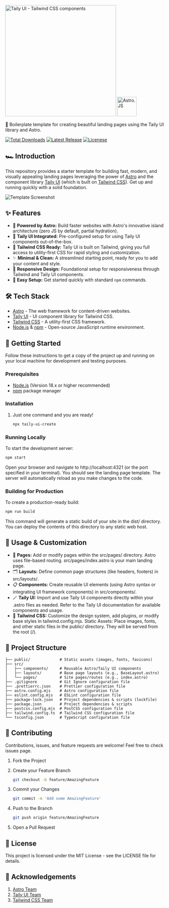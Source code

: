 <p>
    <img alt="Taily UI - Tailwind CSS components" width="350" src="https://tailyui.by.nikdelv.in/assets/github/logo.png">
    <img alt="Astro.JS" width="61" src="https://astro.build/assets/press/astro-icon-light-gradient.svg">
</p>

📇 Boilerplate template for creating beautiful landing pages using the Taily UI library and Astro.

<p>
    <a href="https://www.npmjs.com/package/taily-ui-create"><img src="https://img.shields.io/npm/dt/taily-ui-create.svg" alt="Total Downloads"></a>
    <a href="https://github.com/nikdelvin/taily-ui-create/releases"><img src="https://img.shields.io/npm/v/taily-ui-create.svg" alt="Latest Release"></a>
    <a href="https://tailyui.nikdelvin.dev/docs/getting-started/license"><img src="https://img.shields.io/badge/license-MIT-blue" alt="Licenese"></a>
</p>

## 🏎 Introduction

This repository provides a starter template for building fast, modern, and visually appealing landing pages leveraging the power of [Astro](https://astro.build/) and the component library [Taily UI](https://www.npmjs.com/package/taily-ui) (which is built on [Tailwind CSS](https://tailwindcss.com/)). Get up and running quickly with a solid foundation.

![Template Screenshot](https://tailyui.by.nikdelv.in/assets/github/portfolio.jpg)

## ✨ Features

* 🚀 **Powered by Astro:** Build faster websites with Astro's innovative island architecture (zero JS by default, partial hydration).
* 🎨 **Taily UI Integrated:** Pre-configured setup for using Taily UI components out-of-the-box.
* 💨 **Tailwind CSS Ready:** Taily UI is built on Tailwind, giving you full access to utility-first CSS for rapid styling and customization.
* ✨ **Minimal & Clean:** A streamlined starting point, ready for you to add your content and style.
* 📱 **Responsive Design:** Foundational setup for responsiveness through Tailwind and Taily UI components.
* 🔧 **Easy Setup:** Get started quickly with standard `npm` commands.

## 🛠️ Tech Stack

* [Astro](https://astro.build/) - The web framework for content-driven websites.
* [Taily UI](https://www.npmjs.com/package/taily-ui) - UI component library for Tailwind CSS.
* [Tailwind CSS](https://tailwindcss.com/) - A utility-first CSS framework.
* [Node.js](https://nodejs.org/) & [npm](https://www.npmjs.com/) - Open-source JavaScript runtime environment.

## 🚀 Getting Started

Follow these instructions to get a copy of the project up and running on your local machine for development and testing purposes.

### Prerequisites

* [Node.js](https://nodejs.org/) (Version 18.x or higher recommended)
* [npm](https://www.npmjs.com/) package manager

### Installation

1. Just one command and you are ready!

    ```bash
    npx taily-ui-create
    ```

### Running Locally

To start the development server:

```bash
npm start
```

Open your browser and navigate to http://localhost:4321 (or the port specified in your terminal). You should see the landing page template. The server will automatically reload as you make changes to the code.

### Building for Production

To create a production-ready build:

```bash
npm run build
```

This command will generate a static build of your site in the dist/ directory. You can deploy the contents of this directory to any static web host.

## 🔧 Usage & Customization

* 📄 **Pages:** Add or modify pages within the src/pages/ directory. Astro uses file-based routing. src/pages/index.astro is your main landing page.
* 🗂 **Layouts:** Define common page structures (like headers, footers) in src/layouts/.
* 📋 **Components:** Create reusable UI elements (using Astro syntax or integrating UI framework components) in src/components/.
* 🪄 **Taily UI:** Import and use Taily UI components directly within your .astro files as needed. Refer to the Taily UI documentation for available components and usage.
* 💎 **Tailwind CSS:** Customize the design system, add plugins, or modify base styles in tailwind.config.mjs.
Static Assets: Place images, fonts, and other static files in the public/ directory. They will be served from the root (/).

## 📁 Project Structure

```
├── public/             # Static assets (images, fonts, favicons)
├── src/
│   ├── components/     # Reusable Astro/Taily UI components
│   ├── layouts/        # Base page layouts (e.g., BaseLayout.astro)
│   └── pages/          # Site pages/routes (e.g., index.astro)
├── .gitignore          # Git Ignore configuration file
├── .prettierrc.json    # Prettier configuration file
├── astro.config.mjs    # Astro configuration file
├── eslint.config.mjs   # ESLint configuration file
├── package-lock.json   # Project dependencies & scripts (lockfile)
├── package.json        # Project dependencies & scripts
├── postcss.config.mjs  # PostCSS configuration file
├── tailwind.config.ts  # Tailwind CSS configuration file
└── tsconfig.json       # TypeScript configuration file
```

## 🤝 Contributing

Contributions, issues, and feature requests are welcome! Feel free to check issues page.   

1. Fork the Project

2. Create your Feature Branch

    ```bash
    git checkout -b feature/AmazingFeature
    ```

3. Commit your Changes

    ```bash
    git commit -m 'Add some AmazingFeature'
    ```

4. Push to the Branch 

    ```bash
    git push origin feature/AmazingFeature
    ```

5. Open a Pull Request

## 📜 License

This project is licensed under the MIT License - see the LICENSE file for details.

## 🙏 Acknowledgements

1. [Astro Team](https://astro.build/)
2. [Taily UI Team](https://www.npmjs.com/package/taily-ui)
3. [Tailwind CSS Team](https://tailwindcss.com/)